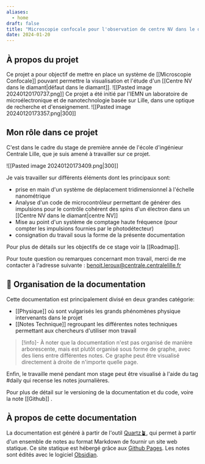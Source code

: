 ```yaml
---
aliases:
  - home
draft: false 
title: "Microscopie confocale pour l'observation de centre NV dans le diamant"
date: 2024-01-20
---
```


## À propos du projet

Ce projet a pour objectif de mettre en place un système de [[Microscopie Confocale]] pouvant permettre la visualisation et l'étude d'un [[Centre NV dans le diamant|défaut dans le diamant]].
![[Pasted image 20240120170737.png]]
Ce projet a été initié par l'IEMN un laboratoire de microélectronique et de nanotechnologie basée sur Lille, dans une optique de recherche et d'enseignement. 
![[Pasted image 20240120173357.png|300]]
## Mon rôle dans ce projet

C'est dans le cadre du stage de première année de l'école d'ingénieur Centrale Lille, que je suis amené à travailler sur ce projet. 

![[Pasted image 20240120173409.png|300]]

Je vais travailler sur différents éléments dont les principaux sont:
- prise en main d'un système de déplacement tridimensionnel à l'échelle nanométrique
- Analyse d'un code de microcontrôleur permettant de générer des impulsions pour le contrôle cohérent des spins d'un électron dans un [[Centre NV dans le diamant|centre NV]]  
- Mise au point d'un système de comptage haute fréquence (pour compter les impulsions fournies par le photodétecteur)
- consignation du travail sous la forme de la présente documentation

Pour plus de détails sur les objectifs de ce stage voir la [[Roadmap]].

Pour toute question ou remarques concernant mon travail, merci de me contacter à l'adresse suivante : benoit.leroux@centrale.centralelille.fr

## 📎 Organisation de la documentation

Cette documentation est principalement divisé en deux grandes catégorie:
- [[Physique]] où sont vulgarisés les grands phénomènes physique intervenants dans le projet
- [[Notes Technique]] regroupant les différentes notes techniques permettant aux chercheurs d'utiliser mon travail

> [!info]-
> À noter que la documentation n'est pas organisé de manière arborescente, mais est plutôt organisé sous forme de graphe, avec des liens entre différentes notes. Ce graphe peut être visualisé directement à droite de n'importe quelle page.

Enfin, le travaille mené pendant mon stage peut être visualisé à l'aide du tag #daily qui recense les notes journalières.

Pour plus de détail sur le versioning de la documentation et du code, voire la note [[Github]] .

## À propos de cette documentation

La documentation est généré à partir de l'outil [Quartz🪴](https://quartz.jzhao.xyz/hosting), qui permet à partir d'un ensemble de notes au format Markdown de fournir un site web statique.
Ce site statique est hébergé grâce aux [Github Pages](https://pages.github.com/).
Les notes sont édités avec le logiciel [Obsidian](https://obsidian.md/). 